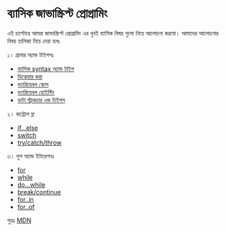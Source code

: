 # ব্যাসিক জাভাস্ক্রিপ্ট প্রোগ্রামিং
এই চ্যাপ্টারে আমরা জাভাস্ক্রিপ্ট প্রোগ্রামিং এর খুবই ব্যাসিক বিষয় গুলো নিয়ে আলোচনা করবো। আমাদের আলোচনার বিষয় তালিকা নিচে দেয়া হলঃ

১। গ্রামার অ্যান্ড টাইপসঃ
  - [ব্যাসিক syntax অ্যান্ড টাইপ](basic-syntax-and-comments.md)
  - [ডিক্লেয়ার করা](declarations.md)
  - [ভ্যারিয়েবল স্কোপ](variable-scope.md)
  - [ভ্যারিয়েবল হোইস্টিং](variable-hoisting.md)
  - [ডাটা স্ট্রাকচার এন্ড টাইপস](data-structures-and-type-literals.md)

২। কন্ট্রোল ফ্ল
  - [if...else](if-else.md)
  - [switch](switch.md)
  - [try/catch/throw](try-catch-throw.md)

৩। লুপ অ্যান্ড ইটারেশনঃ
  - [for](for-loop.md)
  - [while](while-loop.md)
  - [do...while](do-while-loop.md)
  - [break/continue](break-continue.md)
  - [for..in](for-in.md)
  - [for..of](for-of.md)

সুত্রঃ [MDN](https://developer.mozilla.org/en-US/docs/Web/JavaScript/Guide)